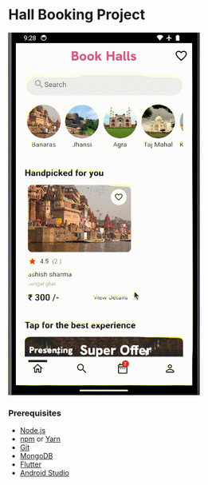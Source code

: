 # Hall Booking Project
<!-- //gif image -->
![Hall Booking Project Demo](./others/untitled.GIF)


 
 

### Prerequisites

- [Node.js](https://nodejs.org/)
- [npm](https://www.npmjs.com/) or [Yarn](https://yarnpkg.com/)
- [Git](https://git-scm.com/)
- [MongoDB](https://www.mongodb.com/)
- [Flutter](https://flutter.dev/)
- [Android Studio](https://developer.android.com/studio)


 